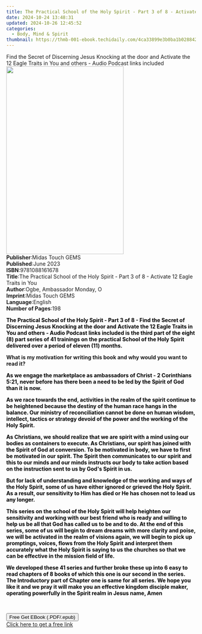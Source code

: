```yaml
---
title: The Practical School of the Holy Spirit - Part 3 of 8 - Activate 12 Eagle Traits in You | Free Book
date: 2024-10-24 13:48:31
updated: 2024-10-26 12:45:52
categories:
  - Body, Mind & Spirit
thumbnail: https://thmb-001-ebook.techidaily.com/4ca33899e3b0ba1b0288428f4c064f9ccc880858e0950a09bbdda17b8d7c94a2.jpg
---
```

<main id="book-container">
  <div class="flex flex-col">
    <div class="book-brief flex-1 py-6 px-4 sm:p-6 md:py-10 md:px-8">
      <!-- brief-->
      <div class="book-brief-main">
        Find the Secret of Discerning Jesus Knocking at the door and Activate
        the 12 Eagle Traits in You and others - Audio Podcast links included
      </div>
    </div>
    <div
      class="book-meta-info flex-1 grid gap-4 col-start-1 col-end-3 row-start-1 sm:mb-6 sm:grid-cols-4 lg:gap-6 lg:col-start-2 lg:row-end-6 lg:row-span-6 lg:mb-0"
    >
      <div
        class="book-meta-info-left place-content-center mt-4 p-4 text-sm leading-6 col-start-2 col-span-2 dark:text-slate-400"
      >
        <img
          class="w-full h-500 object-cover rounded-lg sm:h-255 sm:col-span-2 lg:col-span-full"
          src="https://img-001-ebook.techidaily.com/73651eb0b5cd737c9cbd8da9c299e23b2ef3e9eb872a2688dad1f1275e688089.jpg"
          alt=""
          width="312"
          height="500"
        />
      </div>
      <div
        class="book-meta-info-right mt-2 col-start-1 row-start-2 col-span-3 self-center"
      >
        <!-- meta data  -->
        <div class="flex flex-col px-4 md:px-8">
          <div class="flex-1">
            <strong>Publisher</strong>:<span class="px-2"
              >Midas Touch GEMS</span
            >
          </div>
          <div class="flex-1">
            <strong>Published</strong>:<span class="px-2">June 2023</span>
          </div>
          <div class="flex-1">
            <strong>ISBN</strong>:<span class="px-2">9781088161678</span>
          </div>
          <div class="flex-1">
            <strong>Title</strong>:<span class="px-2"
              >The Practical School of the Holy Spirit - Part 3 of 8 - Activate
              12 Eagle Traits in You</span
            >
          </div>
          <div class="flex-1">
            <strong>Author</strong>:<span class="px-2"
              >Ogbe, Ambassador Monday, O</span
            >
          </div>
          <div class="flex-1">
            <strong>Imprint</strong>:<span class="px-2">Midas Touch GEMS</span>
          </div>
          <div class="flex-1">
            <strong>Language</strong>:<span class="px-2">English</span>
          </div>
          <div class="flex-1">
            <strong>Number of Pages</strong>:<span class="px-2">198</span>
          </div>
        </div>
      </div>
    </div>
    <div class="book-description flex-1 py-6 px-4 sm:p-6 md:py-10 md:px-8">
      <div class="book-description-main">
        <div accordion-content="" id="description">
          <p>
            <strong style="color: rgb(0, 0, 0)"
              >The Practical School of the Holy Spirit - Part 3 of 8 - Find the
              Secret of Discerning Jesus Knocking at the door and Activate the
              12 Eagle Traits in You and others - Audio Podcast links included
              is the third part of the eight (8) part series of 41 trainings on
              the practical School of the Holy Spirit delivered over a period of
              eleven (11) months.</strong
            >
          </p>
          <p>
            <strong
              >What is my motivation for writing this book and why would you
              want to read it?</strong
            >
          </p>
          <p>
            <strong style="color: rgb(0, 0, 0)"
              >As we engage the marketplace as ambassadors of Christ - 2
              Corinthians 5:21, never before has there been a need to be led by
              the Spirit of God than it is now.</strong
            >
          </p>
          <p>
            <strong style="color: rgb(0, 0, 0)"
              >As we race towards the end, activities in the realm of the spirit
              continue to be heightened because the destiny of the human race
              hangs in the balance. Our ministry of reconciliation cannot be
              done on human wisdom, intellect, tactics or strategy devoid of the
              power and the working of the Holy Spirit.</strong
            >
          </p>
          <p>
            <strong style="color: rgb(0, 0, 0)"
              >As Christians, we should realize that we are spirit with a mind
              using our bodies as containers to execute. As Christians, our
              spirit has joined with the Spirit of God at conversion. To be
              motivated in body, we have to first be motivated in our spirit.
              The Spirit then communicates to our spirit and this to our minds
              and our minds instructs our body to take action based on the
              instruction sent to us by God's Spirit in us.</strong
            >
          </p>
          <p>
            <strong style="color: rgb(0, 0, 0)"
              >But for lack of understanding and knowledge of the working and
              ways of the Holy Spirit, some of us have either ignored or grieved
              the Holy Spirit. As a result, our sensitivity to Him has died or
              He has chosen not to lead us any longer.</strong
            >
          </p>
          <p>
            <strong style="color: rgb(0, 0, 0)"
              >This series on the school of the Holy Spirit will help heighten
              our sensitivity and working with our best friend who is ready and
              willing to help us be all that God has called us to be and to do.
              At the end of this series, some of us will begin to dream dreams
              with more clarity and poise, we will be activated in the realm of
              visions again, we will begin to pick up promptings, voices, flows
              from the Holy Spirit and interpret them accurately what the Holy
              Spirit is saying to us the churches so that we can be effective in
              the mission field of life.</strong
            >
          </p>
          <p>
            <strong style="color: rgb(0, 0, 0)"
              >We developed these 41 series and further broke these up into 6
              easy to read chapters of 8 books of which this one is our second
              in the series. The Introductory part of Chapter one is same for
              all series.&nbsp;We hope you like it and we pray it will make you
              an effective kingdom disciple maker, operating powerfully in the
              Spirit realm in Jesus name, Amen</strong
            >
          </p>
          <p><br /></p>
        </div>
        <div class="accordion-fader"></div>
      </div>
    </div>
    <div class="book-excerpts flex-1 py-6 px-4 sm:p-6 md:py-10 md:px-8"></div>
    <div
      class="book-about-author flex-1 py-6 px-4 sm:p-6 md:py-10 md:px-8"
    ></div>
    <div class="book-free-get flex-1 py-6 px-4 sm:p-6 md:py-10 md:px-8">
      <button
        id="btn-free-get"
        class="bg-blue-500 hover:bg-blue-700 text-white font-bold py-2 px-4 rounded"
      >
        Free Get EBook (.PDF/.epub)
      </button>
      <div id="countdown-display" class="px-2 text-lg mt-2"></div>
      <a
        id="free-link"
        class="hidden bg-blue-500 hover:bg-blue-700 text-white font-bold py-2 px-4 rounded"
        href="https://www.ebooks.com/en-us/book/210904120/the-practical-school-of-the-holy-spirit-part-3-of-8-activate-12-eagle-traits-in-you/ogbe-ambassador-monday-o/"
        target="_blank"
        >Click here to get a free link</a
      >
    </div>
    <script>
      let countdownTime = 0;
      let countdownInterval = null;
      document
        .getElementById('btn-free-get')
        .addEventListener('click', startCountdown);
      function startCountdown() {
        countdownTime = new Date().getTime() + 60000 * 3;
        countdownInterval = setInterval(updateCountdown, 1000);
        document.getElementById('btn-free-get').disabled = true;
        document
          .getElementById('btn-free-get')
          .classList.add('bg-gray-500', 'cursor-not-allowed');
      }
      function updateCountdown() {
        let currentTime = new Date().getTime();
        let timeLeft = countdownTime - currentTime;
        let secondsLeft = Math.floor(timeLeft / 1000);
        document.getElementById('countdown-display').innerHTML =
          `Remaining time: ${secondsLeft} seconds.`;
        if (secondsLeft <= 0) {
          clearInterval(countdownInterval);
          document.getElementById('btn-free-get').classList.add('hidden');
          document.getElementById('free-link').classList.remove('hidden');
          document.getElementById('countdown-display').innerHTML = '';
        }
      }
    </script>
  </div>
</main>
